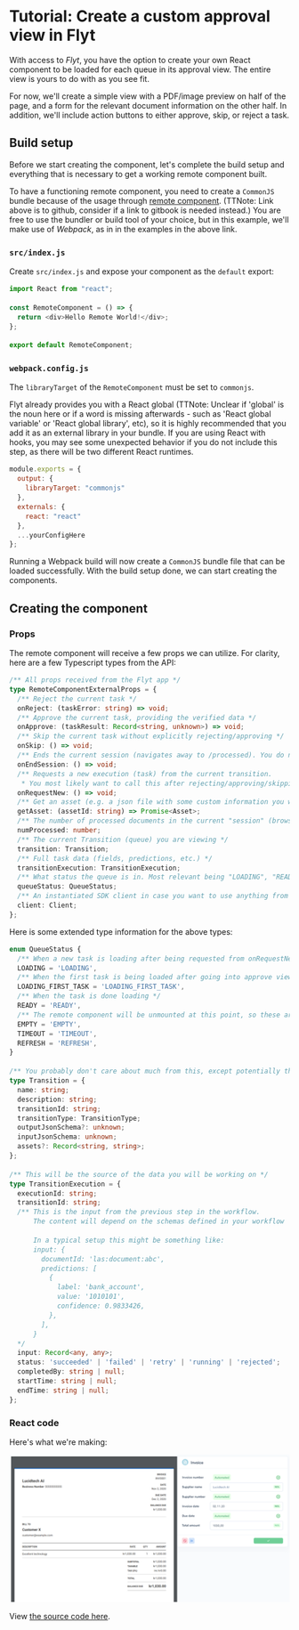 # Tutorial: Create a custom approval view in Flyt

With access to *Flyt*, you have the option to create your own React component to be loaded for each queue in its approval view.
The entire view is yours to do with as you see fit.

For now, we'll create a simple view with a PDF/image preview on half of the page, and a form
for the relevant document information on the other half. In addition, we'll include action buttons to either approve, skip, or reject a task.

## Build setup

Before we start creating the component, let's complete the build setup and everything that is necessary to get a working remote component built.

To have a functioning remote component, you need to create a `CommonJS` bundle because of the usage through [remote component](https://github.com/Paciolan/remote-component).
(TTNote: Link above is to github, consider if a link to gitbook is needed instead.)
You are free to use the bundler or build tool of your choice, but in this example, we'll make use of *Webpack*, as in in the examples in the above link.

### `src/index.js`

Create `src/index.js` and expose your component as the `default` export:

```javascript
import React from "react";

const RemoteComponent = () => {
  return <div>Hello Remote World!</div>;
};

export default RemoteComponent;
```

### `webpack.config.js`

The `libraryTarget` of the `RemoteComponent` must be set to `commonjs`.

Flyt already provides you with a React global (TTNote: Unclear if 'global' is the noun here or if a word is missing afterwards - such as 'React global variable' or 'React global library', etc), so it is highly recommended that you add it as an external library in your bundle.
If you are using React with hooks, you may see some unexpected behavior if you do not include this step, as there will be two different React runtimes.


```javascript
module.exports = {
  output: {
    libraryTarget: "commonjs"
  },
  externals: {
    react: "react"
  },
  ...yourConfigHere
};
```

Running a Webpack build will now create a `CommonJS` bundle file that can be loaded successfully. With the build setup done, we can start creating the components.

## Creating the component

### Props
The remote component will receive a few props we can utilize. For clarity, here are a few Typescript types from the API:

```ts
/** All props received from the Flyt app */
type RemoteComponentExternalProps = {
  /** Reject the current task */
  onReject: (taskError: string) => void;
  /** Approve the current task, providing the verified data */
  onApprove: (taskResult: Record<string, unknown>) => void;
  /** Skip the current task without explicitly rejecting/approving */
  onSkip: () => void;
  /** Ends the current session (navigates away to /processed). You do not need to use this. */
  onEndSession: () => void;
  /** Requests a new execution (task) from the current transition.
   * You most likely want to call this after rejecting/approving/skipping, in order to get a new execution */
  onRequestNew: () => void;
  /** Get an asset (e.g. a json file with some custom information you want to fetch) */
  getAsset: (assetId: string) => Promise<Asset>;
  /** The number of processed documents in the current "session" (browsing session without reloads) */
  numProcessed: number;
  /** The current Transition (queue) you are viewing */
  transition: Transition;
  /** Full task data (fields, predictions, etc.) */
  transitionExecution: TransitionExecution;
  /** What status the queue is in. Most relevant being "LOADING", "READY" in this case */
  queueStatus: QueueStatus;
  /** An instantiated SDK client in case you want to use anything from the SDK directly */
  client: Client;
};
```
Here is some extended type information for the above types:

```ts
enum QueueStatus {
  /** When a new task is loading after being requested from onRequestNew above */
  LOADING = 'LOADING',
  /** When the first task is being loaded after going into approve view */
  LOADING_FIRST_TASK = 'LOADING_FIRST_TASK',
  /** When the task is done loading */
  READY = 'READY',
  /** The remote component will be unmounted at this point, so these are not much use for you */
  EMPTY = 'EMPTY',
  TIMEOUT = 'TIMEOUT',
  REFRESH = 'REFRESH',
}

/** You probably don't care about much from this, except potentially the name and assets */
type Transition = {
  name: string;
  description: string;
  transitionId: string;
  transitionType: TransitionType;
  outputJsonSchema?: unknown;
  inputJsonSchema: unknown;
  assets?: Record<string, string>;
};

/** This will be the source of the data you will be working on */
type TransitionExecution = {
  executionId: string;
  transitionId: string;
  /** This is the input from the previous step in the workflow.
      The content will depend on the schemas defined in your workflow
    
      In a typical setup this might be something like:
      input: {
        documentId: 'las:document:abc',
        predictions: [
          {
            label: 'bank_account',
            value: '1010101',
            confidence: 0.9833426,
          },
        ],
      }
  */
  input: Record<any, any>;
  status: 'succeeded' | 'failed' | 'retry' | 'running' | 'rejected';
  completedBy: string | null;
  startTime: string | null;
  endTime: string | null;
};

```

### React code

Here's what we're making:

![Screenshot](../.gitbook/assets/remote.png)

View [the source code here](https://github.com/LucidtechAI/las-docs/tree/master/tutorials/simple-demo/frontend/src/).
